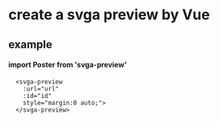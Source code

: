 # create a svga preview by Vue


## example
####  import Poster from 'svga-preview'
```
  <svga-preview 
    :url="url" 
    :id="id" 
    style="margin:0 auto;">
  </svga-preview>
```
